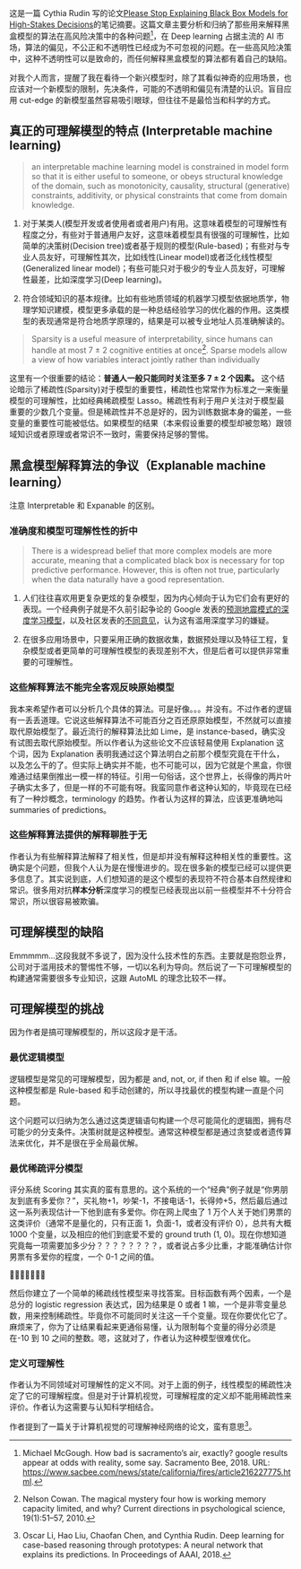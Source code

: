 这是一篇 Cythia Rudin 写的论文[Please Stop Explaining Black Box Models for
High-Stakes Decisions](https://arxiv.org/abs/1811.10154)的笔记摘要。这篇文章主要分析和归纳了那些用来解释黑盒模型的算法在高风险决策中的各种问题[^1]，在 Deep learning 占据主流的 AI 市场，算法的偏见，不公正和不透明性已经成为不可忽视的问题。在一些高风险决策中，这种不透明性可以是致命的，而任何解释黑盒模型的算法都有着自己的缺陷。

对我个人而言，提醒了我在看待一个新兴模型时，除了其看似神奇的应用场景，也应该对一个新模型的限制，先决条件，可能的不透明和偏见有清楚的认识。盲目应用 cut-edge 的新模型虽然容易吸引眼球，但往往不是最恰当和科学的方式。

## 真正的可理解模型的特点 (Interpretable machine learning)

> an interpretable
> machine learning model is constrained in model form so that it is either useful to someone, or
> obeys structural knowledge of the domain, such as monotonicity, causality,
> structural (generative) constraints, additivity, or physical constraints that come from
> domain knowledge.

1. 对于某类人(模型开发或者使用者或者用户)有用。这意味着模型的可理解性有程度之分，有些对于普通用户友好，这意味着模型具有很强的可理解性，比如简单的决策树(Decision tree)或者基于规则的模型(Rule-based)；有些对与专业人员友好，可理解性其次，比如线性(Linear model)或者泛化线性模型(Generalized linear model)；有些可能只对于极少的专业人员友好，可理解性最差，比如深度学习(Deep learning)。

2. 符合领域知识的基本规律。比如有些地质领域的机器学习模型依据地质学，物理学知识建模，模型更多承载的是一种总结经验学习的优化器的作用。这类模型的表现通常是符合地质学原理的，结果是可以被专业地址人员准确解读的。

> Sparsity is a useful measure of interpretability, since humans can handle
> at most 7 ± 2 cognitive entities at once[^2]. Sparse models allow a view of
> how variables interact jointly rather than individually

这里有一个很重要的结论：**普通人一般只能同时关注至多 7 ± 2 个因素。** 这个结论暗示了稀疏性(Sparsity)对于模型的重要性，稀疏性也常常作为标准之一来衡量模型的可理解性，比如经典稀疏模型 Lasso。稀疏性有利于用户关注对于模型最重要的少数几个变量。但是稀疏性并不总是好的，因为训练数据本身的偏差，一些变量的重要性可能被低估。如果模型的结果（本来假设重要的模型却被忽略）跟领域知识或者原理或者常识不一致时，需要保持足够的警惕。

## 黑盒模型解释算法的争议（Explanable machine learning）

注意 Interpretable 和 Expanable 的区别。

### 准确度和模型可理解性性的折中

> There is a widespread belief that more complex models are more accurate, meaning that a complicated
> black box is necessary for top predictive performance. However, this is often not true, particularly
> when the data naturally have a good representation.

1. 人们往往喜欢用更复杂更炫的复杂模型，因为内心倾向于认为它们会有更好的表现。一个经典例子就是不久前引起争论的 Google 发表的[预测地震模式的深度学习模型](https://www.nature.com/articles/s41586-018-0438-y)，以及社区发表的[不同意见](https://towardsdatascience.com/stand-up-for-best-practices-8a8433d3e0e8)，认为这有滥用深度学习的嫌疑。

2. 在很多应用场景中，只要采用正确的数据收集，数据预处理以及特征工程，复杂模型或者更简单的可理解性模型的表现差别不大，但是后者可以提供非常重要的可理解性。

### 这些解释算法不能完全客观反映原始模型

我本来希望作者可以分析几个具体的算法。可是好像。。。并没有。不过作者的逻辑有一丢丢道理。它说这些解释算法不可能百分之百还原原始模型，不然就可以直接取代原始模型了。最近流行的解释算法比如 Lime，是 instance-based，确实没有试图去取代原始模型。所以作者认为这些论文不应该轻易使用 Explanation 这个词，因为 Explanation 表明我通过这个算法明白之前那个模型究竟在干什么，以及怎么干的了。但实际上确实并不能，也不可能可以，因为它就是个黑盒，你很难通过结果倒推出一模一样的特征。引用一句俗话，这个世界上，长得像的两片叶子确实太多了，但是一样的不可能有呀。我蛮同意作者这种认知的，毕竟现在已经有了一种炒概念，terminology 的趋势。作者认为这样的算法，应该更准确地叫 summaries of predictions。

### 这些解释算法提供的解释聊胜于无

作者认为有些解释算法解释了相关性，但是却并没有解释这种相关性的重要性。这确实是个问题，但我个人认为是在慢慢进步的。现在很多新的模型已经可以提供更多信息了。其实说到底，人们想知道的是这个模型的表现符不符合基本自然规律和常识。很多用对抗**样本分析**深度学习的模型已经表现出以前一些模型并不十分符合常识，所以很容易被欺骗。

## 可理解模型的缺陷

Emmmmm...这段我就不多说了，因为没什么技术性的东西。主要就是抱怨业界，公司对于滥用技术的警惕性不够，一切以名利为导向。然后说了一下可理解模型的构建通常需要很多专业知识，这跟 AutoML 的理念比较不一样。

## 可理解模型的挑战

因为作者是搞可理解模型的，所以这段才是干活。

### 最优逻辑模型

逻辑模型是常见的可理解模型，因为都是 and, not, or, if then 和 if else 嘛。一般这种模型都是 Rule-based 和手动创建的，所以寻找最优的模型构建一直是个问题。

这个问题可以归纳为怎么通过这类逻辑语句构建一个尽可能简化的逻辑图，拥有尽可能少的分支条件。决策树就是这种模型。通常这种模型都是通过贪婪或者遗传算法来优化，并不是很在乎全局最优解。

### 最优稀疏评分模型

评分系统 Scoring 其实真的蛮有意思的。这个系统的一个“经典”例子就是“你男朋友到底有多爱你？”，买礼物+1，吵架-1，不接电话-1，长得帅+5，然后最后通过这一系列表现估计一下他到底有多爱你。你在网上爬虫了 1 万个人关于她们男票的这类评价（通常不是量化的，只有正面 1，负面-1，或者没有评价 0），总共有大概 1000 个变量，以及相应的他们到底爱不爱的 ground truth (1, 0)。现在你想知道究竟每一项需要加多少分？？？？？？？？，或者说占多少比重，才能准确估计你男票有多爱你的程度，一个 0-1 之间的值。

👏👏👏👏👏👏👏

然后你建立了一个简单的稀疏线性模型来寻找答案。目标函数有两个因素，一个是总分的 logistic regression 表达式，因为结果是 0 或者 1 嘛，一个是非零变量总数，用来控制稀疏性。毕竟你不可能同时关注这一千个变量。现在你要优化它了。麻烦来了，你为了让结果看起来更通俗易懂，认为限制每个变量的得分必须是在-10 到 10 之间的整数。嗯，这就对了，作者认为这种模型很难优化。

### 定义可理解性

作者认为不同领域对可理解性的定义不同。对于上面的例子，线性模型的稀疏性决定了它的可理解程度。但是对于计算机视觉，可理解程度的定义却不能用稀疏性来评价。作者认为这需要与认知科学相结合。

作者提到了一篇关于计算机视觉的可理解神经网络的论文，蛮有意思[^3]。

[^1]: Michael McGough. How bad is sacramento’s air, exactly? google results appear at odds with reality, some say. Sacramento Bee, 2018. URL: https://www.sacbee.com/news/state/california/fires/article216227775.html.

[^2]: Nelson Cowan. The magical mystery four how is working memory capacity limited, and why? Current directions in psychological science, 19(1):51–57, 2010.

[^3]: Oscar Li, Hao Liu, Chaofan Chen, and Cynthia Rudin. Deep learning for case-based reasoning through prototypes: A neural network that explains its predictions. In Proceedings of AAAI, 2018.
